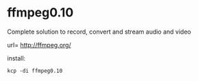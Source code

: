 # ffmpeg0.10
Complete solution to record, convert and stream audio and video

url= http://ffmpeg.org/

install:
```
kcp -di ffmpeg0.10
```
